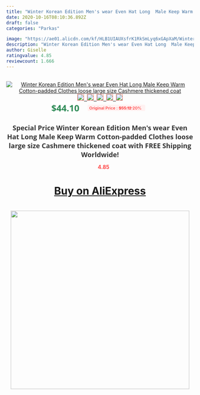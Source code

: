 ```yaml
---
title: "Winter Korean Edition Men's wear Even Hat Long  Male Keep Warm Cotton-padded Clothes loose large size Cashmere thickened coat"
date: 2020-10-16T08:10:36.892Z
draft: false
categories: "Parkas"

image: "https://ae01.alicdn.com/kf/HLB1UIAUXsfrK1RkSmLyq6xGApXaM/Winter-Korean-Edition-Men-s-wear-Even-Hat-Long-Male-Keep-Warm-Cotton-padded-Clothes-loose.jpg"
description: "Winter Korean Edition Men's wear Even Hat Long  Male Keep Warm Cotton-padded Clothes loose large size Cashmere thickened coat"
author: Giselle
ratingvalue: 4.85
reviewcount: 1.666
---
```

<br>
<div style="text-align: center;">
<a href="https://s.click.aliexpress.com/e/_AWZdEz" target="_blank" rel="nofollow noopener noreferrer"><img alt="Winter Korean Edition Men's wear Even Hat Long  Male Keep Warm Cotton-padded Clothes loose large size Cashmere thickened coat" class="magnifier-image" src="https://ae01.alicdn.com/kf/HLB1UIAUXsfrK1RkSmLyq6xGApXaM/Winter-Korean-Edition-Men-s-wear-Even-Hat-Long-Male-Keep-Warm-Cotton-padded-Clothes-loose.jpg_640x640.jpg">
<br>
<img style="border:1px solid salmon" src="https://ae01.alicdn.com/kf/HLB1UIAUXsfrK1RkSmLyq6xGApXaM/Winter-Korean-Edition-Men-s-wear-Even-Hat-Long-Male-Keep-Warm-Cotton-padded-Clothes-loose.jpg_120x120.jpg">&nbsp;&nbsp;<img style="border:1px solid salmon" src="https://ae01.alicdn.com/kf/HLB15OoUXx_rK1RkHFqDq6yJAFXa9/Winter-Korean-Edition-Men-s-wear-Even-Hat-Long-Male-Keep-Warm-Cotton-padded-Clothes-loose.jpg_120x120.jpg">&nbsp;&nbsp;<img style="border:1px solid salmon" src="https://ae01.alicdn.com/kf/HLB1jU3SXyfrK1RjSspbq6A4pFXac/Winter-Korean-Edition-Men-s-wear-Even-Hat-Long-Male-Keep-Warm-Cotton-padded-Clothes-loose.jpg_120x120.jpg">&nbsp;&nbsp;<img style="border:1px solid salmon" src="https://ae01.alicdn.com/kf/HLB1ddMUXyDxK1Rjy1zcq6yGeXXaA/Winter-Korean-Edition-Men-s-wear-Even-Hat-Long-Male-Keep-Warm-Cotton-padded-Clothes-loose.jpg_120x120.jpg">&nbsp;&nbsp;<img style="border:1px solid salmon" src="https://ae01.alicdn.com/kf/HLB1IyAVXzzuK1RjSspeq6ziHVXax/Winter-Korean-Edition-Men-s-wear-Even-Hat-Long-Male-Keep-Warm-Cotton-padded-Clothes-loose.jpg_120x120.jpg"></a></div><br0>
<div style="text-align: center;"><span style="background-color: white; border: 0px; box-sizing: border-box; color: seagreen; display: inline-block; font-family: &quot;open sans&quot; , &quot;arial&quot; , &quot;helvetica&quot; , sans-serif , &quot;heiti&quot;; font-size: 24px; font-stretch: inherit; font-weight: 700; line-height: inherit; margin: 0px 10px 0px 0px; padding: 0px; vertical-align: middle;">$44.10 </span>
<span style="background: rgb(255 , 241 , 241); border-radius: 3px; border: 0px; box-sizing: border-box; color: #ff4747; display: inline-block; font-family: inherit; font-size: 12px; font-stretch: inherit; font-style: inherit; font-variant: inherit; font-weight: 600; line-height: inherit; margin: 0px; padding: 2px 5px; transform: scale(0.9); vertical-align: middle;">Original Price : <b style="text-decoration: line-through;">$55.12 </b> 20%&nbsp;&nbsp;</span></div>
<h1 style="color: #333333; display: inline-block; font-family: &quot;open sans&quot; , &quot;arial&quot; , &quot;helvetica&quot; , sans-serif , &quot;heiti&quot;; font-size: 18px; font-stretch: inherit; font-weight: 700; text-align: center;">Special Price Winter Korean Edition Men's wear Even Hat Long  Male Keep Warm Cotton-padded Clothes loose large size Cashmere thickened coat with FREE Shipping Worldwide!</h1>
<div style="color: #ff4747; text-align: center;">
<img src="https://4.bp.blogspot.com/-M0ZcTcb-5uY/XleCXlxnR4I/AAAAAAAAAEc/OrjgMkXV1oMQFaCRZj5HQwOCBcu3w1FegCPcBGAYYCw/s1600/star.png" style="height: 15px;">&nbsp;<b>4.85</b></div>
<div class="button_cont" align="center"><a class="buynow_a" href="https://s.click.aliexpress.com/e/_AWZdEz" target="_blank" rel="nofollow noopener noreferrer"><H1>Buy on AliExpress</H1></a></div><br>
<div class="separator" style="clear: both; text-align: center;">
<img src="https://lh3.googleusercontent.com/-pTy5HemUv9M/XlePHvY0dAI/AAAAAAAAAE4/0nX5iRUoIWY8eMW9Dpxeirr157OZliDIgCLcBGAsYHQ/s1600/badge.gif" width="480">
</div>

